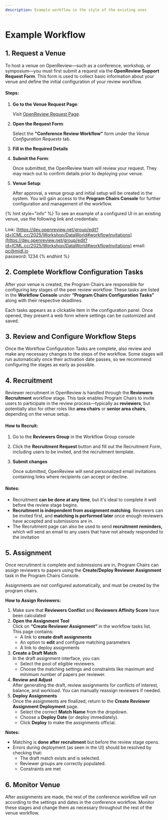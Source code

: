 ```yaml
---
description: Example workflow in the style of the existing ones
---
```


# Example Workflow

## 1. Request a Venue

To host a venue on OpenReview—such as a conference, workshop, or symposium—you must first submit a request via the **OpenReview Support Request Form**. This form is used to collect basic information about your venue and define the initial configuration of your review workflow.

#### Steps:

1.  **Go to the Venue Request Page**:

    Visit [OpenReview Request Page](https://dev.openreview.net/group?id=OpenReview.net/Support#tab-venue-configuration-requests).
2.  **Open the Request Form**:

    Select the **"Conference Review Workflow"** form under the _Venue Configuration Requests_ tab.
3. **Fill in the Required Details**
4.  **Submit the Form**:

    Once submitted, the OpenReview team will review your request. They may reach out to confirm details prior to deploying your venue.
5.  **Venue Setup**:

    After approval, a venue group and initial setup will be created in the system. You will gain access to the **Program Chairs Console** for further configuration and management of the workflow.

{% hint style="info" %}
To see an example of a configured UI in an existing venue, use the following link and credentials:\
\
Link: [https://dev.openreview.net/group/edit?id=ICML.cc/2025/Workshop/DataWorld#workflowInvitations](https://dev.openreview.net/group/edit?id=ICML.cc/2025/Workshop/DataWorld#workflowInvitations) email: pc@midl.io \
password: 1234
{% endhint %}

## 2. Complete Workflow Configuration Tasks

After your venue is created, the Program Chairs are responsible for configuring key stages of the peer review workflow. These tasks are listed in the **Workflow Console** under **“Program Chairs Configuration Tasks”** along with their respective deadlines.

Each tasks appears as a clickable item in the configuration panel. Once opened, they present a web form where settings can be customized and saved.

## 3. Review and Configure Workflow Steps

Once the Workflow Configuration Tasks are complete, also review and make any necessary changes to the steps of the workflow. Some stages will run automatically once their activation date passes, so we recommend configuring the stages as early as possible.

## 4. Recruitment

Reviewer recruitment in OpenReview is handled through the **Reviewers Recruitment** workflow stage. This task enables Program Chairs to invite users to participate in the review process—typically as **reviewers**, but potentially also for other roles like **area chairs** or **senior area chairs**, depending on the venue setup.

#### How to Recruit:

1. Go to the **Reviewers Group** in the Workflow Group console
2. Click the **Recruitment Request** button and fill out the Recruitment Form, including users to be invited, and the recruitment template.&#x20;
3.  **Submit changes**

    Once submitted, OpenReview will send personalized email invitations containing links where recipients can accept or decline.

#### Notes:

* Recruitment **can be done at any time**, but it's ideal to complete it well before the review stage begins.
* **Recruitment is independent from assignment matching**. Reviewers can be invited first, and **matching is performed later** once enough reviewers have accepted and submissions are in.
* The Recruitment page can also be used to send **recruitment reminders,** which will send an email to any users that have not already responded to the invitation

## 5. Assignment

Once recruitment is complete and submissions are in, Program Chairs can assign reviewers to papers using the **Create/Deploy Reviewer Assignment** task in the Program Chairs Console.

Assignments are not configured automatically, and must be created by the program chairs.

**How to Assign Reviewers:**

1. Make sure that **Reviewers Conflict** and **Reviewers Affinity Score** have been calculated
2. **Open the Assignment Tool**\
   Click on **“Create Reviewer Assignment”** in the workflow tasks list.\
   This page contains:
   * A link to **create draft assignments**
   * An option to **edit** and configure matching parameters
   * A link to deploy assignments
3. **Create a Draft Match**\
   In the draft assignment interface, you can:
   * Select the pool of eligible reviewers.
   * Choose the matching settings and constraints like maximum and minimum number of papers per reviewer.
4. **Review and Adjust**\
   After generating the draft, review assignments for conflicts of interest, balance, and workload. You can manually reassign reviewers if needed.
5. **Deploy Assignments**\
   Once the assignments are finalized, return to the **Create Reviewer Assignment Deployment** page.
   * Select the correct **Match Name** from the dropdown.
   * Choose a **Deploy Date** (or deploy immediately).
   * Click **Deploy** to make the assignments official.

**Notes:**

* Matching is **done after recruitment** but before the review stage opens.
* Errors during deployment (as seen in the UI) should be resolved by checking that:
  * The draft match exists and is selected.
  * Reviewer groups are correctly populated.
  * Constraints are met

## 6. Monitor Venue

After assignments are made, the rest of the conference workflow will run according to the settings and dates in the conference workflow. Monitor these stages and change them as necessary throughout the rest of the venue workflow.&#x20;



